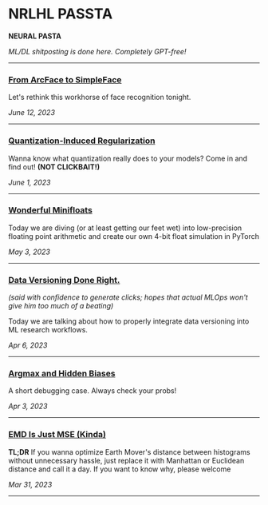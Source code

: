 # **NRLHL PASSTA**

**NEURAL PASTA**

*ML/DL shitposting is done here. Completely GPT-free!*

-----------------------------------

### [From ArcFace to SimpleFace](5_from_arcface_to_simpleface)

Let's rethink this workhorse of face recognition tonight.

*June 12, 2023*

-----------------------------------


### [Quantization-Induced Regularization](4_quantization_induced_regularization)

Wanna know what quantization really does to your models? Come in and find out! **(NOT CLICKBAIT!)**

*June 1, 2023*

-----------------------------------


### [Wonderful Minifloats](3_wonderful_minifloats)

Today we are diving (or at least getting our feet wet) into low-precision floating point arithmetic and create our own 4-bit float simulation in PyTorch

*May 3, 2023*

-----------------------------------

### [Data Versioning Done Right.](2_data_versioning_done_right_pt1)

*(said with confidence to generate clicks; hopes that actual MLOps won't give him too much of a beating)*

Today we are talking about how to properly integrate data versioning into ML research workflows.

*Apr 6, 2023*

-----------------------------------

### [Argmax and Hidden Biases](1_argmax_and_hidden_biases)

A short debugging case. Always check your probs!

*Apr 3, 2023*

-----------------------------------

### [EMD Is Just MSE (Kinda)](0_emd_is_just_mse)

**TL;DR** If you wanna optimize Earth Mover's distance between histograms without unnecessary hassle, just replace it with Manhattan or Euclidean distance and call it a day. If you want to know why, please welcome

*Mar 31, 2023*

-----------------------------------

